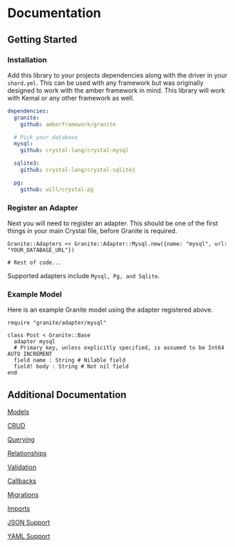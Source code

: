 # Documentation

## Getting Started

### Installation

Add this library to your projects dependencies along with the driver in
your `shard.yml`.  This can be used with any framework but was originally
designed to work with the amber framework in mind.  This library will work
with Kemal or any other framework as well.

```yaml
dependencies:
  granite:
    github: amberframework/granite

  # Pick your database
  mysql:
    github: crystal-lang/crystal-mysql

  sqlite3:
    github: crystal-lang/crystal-sqlite3

  pg:
    github: will/crystal-pg

```

### Register an Adapter

Next you will need to register an adapter.  This should be one of the first things in your main Crystal file, before Granite is required.

```crystal
Granite::Adapters << Granite::Adapter::Mysql.new({name: "mysql", url: "YOUR_DATABASE_URL"})

# Rest of code...
```

Supported adapters include `Mysql, Pg, and Sqlite`.

### Example Model

Here is an example Granite model using the adapter registered above.

```crystal
require "granite/adapter/mysql"

class Post < Granite::Base
  adapter mysql
  # Primary key, unless explicitly specified, is assumed to be Int64 AUTO INCREMENT
  field name : String # Nilable field
  field! body : String # Not nil field
end
```

## Additional Documentation

[Models](./models.md)

[CRUD](./crud.md)

[Querying](./querying.md)

[Relationships](./relationships.md)

[Validation](./validations.md)

[Callbacks](./callbacks.md)

[Migrations](./migrations.md)

[Imports](./imports.md)

[JSON Support](./json_support.md)

[YAML Support](./yaml_support.md)
